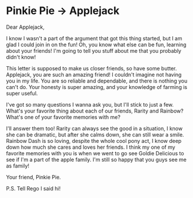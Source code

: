 # Pinkie Pie → Applejack

Dear Applejack,

I know I wasn't a part of the argument that got this thing started, but I am glad I could join in on the fun! Oh, you know what else can be fun, learning about your friends! I'm going to tell you stuff about me that you probably didn't know!



This letter is supposed to make us closer friends, so have some butter. Applejack, you are such an amazing friend! I couldn't imagine not having you in my life. You are so reliable and dependable, and there is nothing you can't do. Your honesty is super amazing, and your knowledge of farming is super useful.

I've got so many questions I wanna ask you, but I'll stick to just a few. What's your favorite thing about each of our friends, Rarity and Rainbow? What's one of your favorite memories with me?

I'll answer them too! Rarity can always see the good in a situation, I know she can be dramatic, but after she calms down, she can still wear a smile. Rainbow Dash is so loving, despite the whole cool pony act, I know deep down how much she cares and loves her friends. I think my one of my favorite memories with you is when we went to go see Goldie Delicious to see if I'm a part of the apple family. I'm still so happy that you guys see me as family!

Your friend,
Pinkie Pie.

P.S. Tell Rego I said hi!

